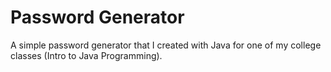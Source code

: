 # Password Generator
 A simple password generator that I created with Java for one of my college classes (Intro to Java Programming).
